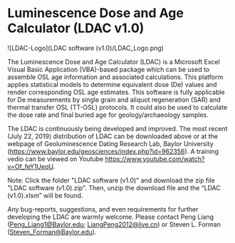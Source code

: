 # Luminescence Dose and Age Calculator (LDAC v1.0)

![LDAC-Logo](LDAC software (v1.0)/LDAC_Logo.png)

The Luminescence Dose and Age Calculator (LDAC) is a Microsoft Excel Visual Basic Application (VBA)-based package which can be used to assemble OSL age information and associated calculations. This platform applies statistical models to determine equivalent dose (De) values and render corresponding OSL age estimates. This software is fully applicable for De measurements by single grain and aliquot regeneration (SAR) and thermal transfer OSL (TT-OSL) protocols. It could also be used to calculate the dose rate and final buried age for geology/archaeology samples.

The LDAC is continuously being developed and improved. The most recent (July 22, 2019) distribution of LDAC can be downloaded above or at the webpage of Geoluminescence Dating Research Lab, Baylor University (https://www.baylor.edu/geosciences/index.php?id=962356). A training vedio can be viewed on Youtube https://www.youtube.com/watch?v=Of_feY1UeqU.

Note: Click the folder "LDAC software (v1.0)" and download the zip file "LDAC software (v1.0).zip". Then, unzip the download file and the “LDAC (v1.0).xlsm” will be found.

Any bug-reports, suggestions, and even requirements for further developing the LDAC are warmly welcome. Please contact Peng Liang (Peng_Liang1@Baylor.edu; LiangPeng2012@live.cn) or Steven L. Forman (Steven_Forman@Baylor.edu).
